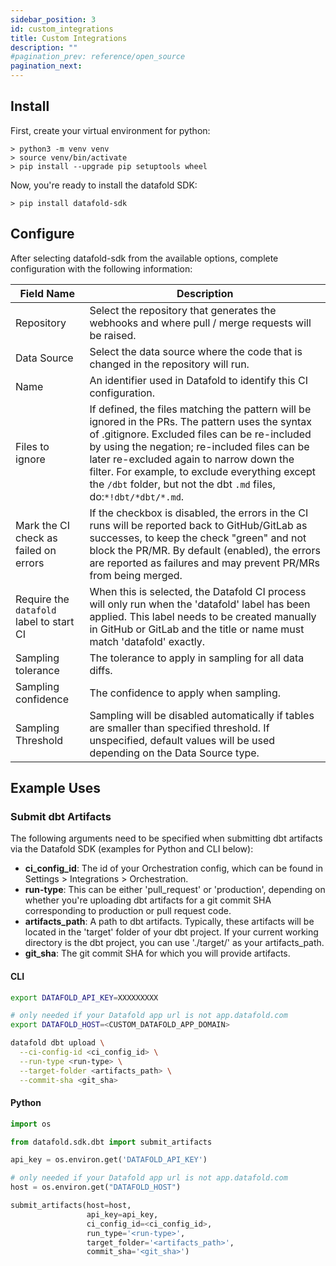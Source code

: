 ```yaml
---
sidebar_position: 3
id: custom_integrations
title: Custom Integrations
description: ""
#pagination_prev: reference/open_source
pagination_next: 
---
```

<!-- :::info
To use the Datafold REST API, you should first [create a Datafold API Key](/cloud#create-an-api-key).
::: -->

## Install
First, create your virtual environment for python:
```
> python3 -m venv venv
> source venv/bin/activate
> pip install --upgrade pip setuptools wheel
```
Now, you're ready to install the datafold SDK:
```
> pip install datafold-sdk
```

## Configure
After selecting datafold-sdk from the available options, complete configuration with the following information:

| Field Name      | Description |
| ----------- | ----------- |
| Repository | Select the repository that generates the webhooks and where pull / merge requests will be raised. |
| Data Source | Select the data source where the code that is changed in the repository will run.|
| Name | An identifier used in Datafold to identify this CI configuration. |
| Files to ignore | If defined, the files matching the pattern will be ignored in the PRs. The pattern uses the syntax of .gitignore. Excluded files can be re-included by using the negation; re-included files can be later re-excluded again to narrow down the filter. For example, to exclude everything except the `/dbt` folder, but not the dbt `.md` files, do:`*!dbt/*dbt/*.md`.|
| Mark the CI check as failed on errors | If the checkbox is disabled, the errors in the CI runs will be reported back to GitHub/GitLab as successes, to keep the check "green" and not block the PR/MR. By default (enabled), the errors are reported as failures and may prevent PR/MRs from being merged. |
| Require the `datafold` label to start CI | When this is selected, the Datafold CI process will only run when the 'datafold' label has been applied. This label needs to be created manually in GitHub or GitLab and the title or name must match 'datafold' exactly. |
| Sampling tolerance | The tolerance to apply in sampling for all data diffs. |
| Sampling confidence | The confidence to apply when sampling. |
| Sampling Threshold | Sampling will be disabled automatically if tables are smaller than specified threshold. If unspecified, default values will be used depending on the Data Source type. |

<!-- ### Generate a Datafold API Key
To generate a Datafold API key, navigate to **Settings** &rarr; **Account** and click **Create API Key** .-->

## Example Uses

### Submit dbt Artifacts

The following arguments need to be specified when submitting dbt artifacts via the Datafold SDK (examples for Python and CLI below):
- **ci_config_id**: The id of your Orchestration config, which can be found in Settings > Integrations > Orchestration.
- **run-type**: This can be either 'pull_request' or 'production', depending on whether you're uploading dbt artifacts for a git commit SHA corresponding to production or pull request code.
- **artifacts_path**: A path to dbt artifacts. Typically, these artifacts will be located in the 'target' folder of your dbt project. If your current working directory is the dbt project, you can use './target/' as your artifacts_path.
- **git_sha**: The git commit SHA for which you will provide artifacts.

#### CLI

```bash
export DATAFOLD_API_KEY=XXXXXXXXX

# only needed if your Datafold app url is not app.datafold.com
export DATAFOLD_HOST=<CUSTOM_DATAFOLD_APP_DOMAIN>
```

<!-- ```bash
git branch <branch_name> <commit-hash>
git checkout <branch_name>

dbt compile
``` -->

```bash
datafold dbt upload \
  --ci-config-id <ci_config_id> \
  --run-type <run-type> \
  --target-folder <artifacts_path> \
  --commit-sha <git_sha>
```

#### Python
```python
import os

from datafold.sdk.dbt import submit_artifacts

api_key = os.environ.get('DATAFOLD_API_KEY')

# only needed if your Datafold app url is not app.datafold.com
host = os.environ.get("DATAFOLD_HOST")

submit_artifacts(host=host,
                 api_key=api_key,
                 ci_config_id=<ci_config_id>,
                 run_type='<run-type>',
                 target_folder='<artifacts_path>',
                 commit_sha='<git_sha>')
```
<!-- 
### Create CI Run
:::note
The "prod", "pr", and "pk" key values will need to be variables if the goal is running dynamic tables for each PR. For example, it might make sense to create a list of ** [changed files](https://github.com/marketplace/actions/changed-files) ** in a previous step, and complete multiple diffs using a file naming convention.
:::

#### CLI

```bash
export DATAFOLD_API_KEY=XXXXXXXXX

# only needed if your Datafold app url is not app.datafold.com
export DATAFOLD_HOST=<CUSTOM_DATAFOLD_APP_DOMAIN>
```

```bash
datafold ci submit \
    --ci-config-id <ci_config_id> \
    --pr-num <pr_num> <<- EOF
[{
        "prod": "INTEGRATION.BEERS.BEERS",
        "pr": "INTEGRATION.BEERS_DEV.BEERS",
        "pk": ["BEER_ID"]
}]
EOF
Successfully started a diff under Run ID 401
```

#### Python sdk example

```python
from datafold_sdk.sdk.ci import run_diff, CiDiff
run_id = run_diff(
   host="https://datafold.company.io",
   api_key="tnQrPAyIHquhx4x9LJdOHC28waU1P0FdCvabcabc",
   ci_config_id=13,
   pr_num=6,
   diffs=[
     CiDiff(
       prod='INTEGRATION.BEERS.BEERS',
       pr='INTEGRATION.BEERS_DEV.BEERS',
       pk=["BEER_ID"]
     )
   ]
)

print(f"Successfully started a diff under Run ID {run_id}")
``` -->


<!-- ### Checking primary key annotations

You can check what models in your dbt repo already have primary key annotations, and which need more attention. You'll need to install Datafold SDK and configure access parameters.

```bash
$ pip3 install 'datafold-sdk'

# skip this step if you are using app.datafold.com
$ export DATAFOLD_HOST=https://<hostname>

# get your API key in Datafold UI &rarr; Edit Profile &rarr; API Key
$ export DATAFOLD_API_KEY=<your_api_key>
```

After that, you need to compile `manifest.json`, and you'll be ready to do the check.

```bash
# Lookup your CI configuration id in URL when you go to Settings &rarr; CI settings &rarr; <name>:
# https://app.datafold.com/settings/ci_integrations/14

$ datafold dbt check-primary-keys --ci-config-id 14 manifest.json 
meta        dbt_snowflake.service_calls              INCIDENT_NUMBER            models/service_calls.sql              models/schema.yml 
meta        dbt_snowflake.supply_of_ones             ID                         models/supply_of_ones.sql             models/schema.yml 
none        dbt_snowflake.fokko.boom                                            models/fokko/boom.sql                                   
none        dbt_snowflake.new_service_calls                                     models/new_service_calls.sql          models/schema.yml 
tags        dbt_snowflake.ephemeral_supply_of_twos   ID                         models/ephemeral_supply_of_twos.sql   models/schema.yml 
uniqueness  dbt_snowflake.new_service_calls_concat2  CAL_YEAR, INCIDENT_NUMBER  models/new_service_calls_concat2.sql  models/schema.yml 
uniqueness  dbt_snowflake.supply_of_twos             ID                         models/supply_of_twos.sql             models/schema.yml 
```

The first column shows how the key was inferred:

* `none` - Datafold was unable to find any PKs,
* `uniqueness` - primary keys were derived from uniqueness tests,
* `tags` - PKs were specified with column-level tags,
* `meta` - column-level metadata was used,
* `meta_table` - table-level metadata.

Out of those, `none` and possibly `uniqueness` require further actions.

The other fields in the printout are:

* fully qualified name of dbt model,
* list of primary keys,
* sql file that contains model definition,
* "patch" yml file that has dbt configuration of the model. -->
